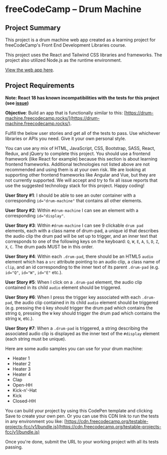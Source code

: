 # freeCodeCamp – Drum Machine

## Project Summary
This project is a drum machine web app created as a learning project for freeCodeCamp's Front End Development Libraries course. 

This project uses the React and Tailwind CSS libraries and frameworks. The project also utilized Node.js as the runtime environment.

[View the web app here](https://tech-gubbins.github.io/fcc-drum-machine).

## Project Requirements

**Note: React 18 has known incompatibilities with the tests for this project (see [issue](https://github.com/freeCodeCamp/freeCodeCamp/issues/45922))**

**Objective**: Build an app that is functionally similar to this: [https://drum-machine.freecodecamp.rocks/](https://drum-machine.freecodecamp.rocks/).

Fulfill the below user stories and get all of the tests to pass. Use whichever libraries or APIs you need. Give it your own personal style.

You can use any mix of HTML, JavaScript, CSS, Bootstrap, SASS, React, Redux, and jQuery to complete this project. You should use a frontend framework (like React for example) because this section is about learning frontend frameworks. Additional technologies not listed above are not recommended and using them is at your own risk. We are looking at supporting other frontend frameworks like Angular and Vue, but they are not currently supported. We will accept and try to fix all issue reports that use the suggested technology stack for this project. Happy coding!

**User Story #1**: I should be able to see an outer container with a corresponding ```id="drum-machine"``` that contains all other elements.

**User Story #2**: Within ```#drum-machine``` I can see an element with a corresponding ```id="display"```.

**User Story #3**: Within ```#drum-machine``` I can see 9 clickable ```drum pad``` elements, each with a class name of drum-pad, a unique id that describes the audio clip the drum pad will be set up to trigger, and an inner text that corresponds to one of the following keys on the keyboard: ```Q```, ```W```, ```E```, ```A```, ```S```, ```D```, ```Z```, ```X```, ```C```. The drum pads MUST be in this order.

**User Story #4**: Within each ```.drum-pad```, there should be an HTML5 ```audio``` element which has a ```src``` attribute pointing to an audio clip, a class name of ```clip```, and an id corresponding to the inner text of its parent ```.drum-pad``` (e.g. ```id="Q"```, ```id="W"```, ```id="E"``` etc.).

**User Story #5**: When I click on a ```.drum-pad``` element, the audio clip contained in its child ```audio``` element should be triggered.

**User Story #6**: When I press the trigger key associated with each ```.drum-pad```, the audio clip contained in its child ```audio``` element should be triggered (e.g. pressing the ```Q``` key should trigger the drum pad which contains the string ```Q```, pressing the ```W``` key should trigger the drum pad which contains the string ```W```, etc.).

**User Story #7**: When a ```.drum-pad``` is triggered, a string describing the associated audio clip is displayed as the inner text of the ```#display``` element (each string must be unique).

Here are some audio samples you can use for your drum machine:

- Heater 1
- Heater 2
- Heater 3
- Heater 4
- Clap
- Open-HH
- Kick-n'-Hat
- Kick
- Closed-HH

You can build your project by using this CodePen template and clicking Save to create your own pen. Or you can use this CDN link to run the tests in any environment you like: [https://cdn.freecodecamp.org/testable-projects-fcc/v1/bundle.js](https://cdn.freecodecamp.org/testable-projects-fcc/v1/bundle.js)

Once you're done, submit the URL to your working project with all its tests passing.
